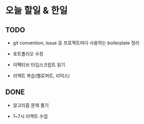 # 오늘 할일 & 한일

## TODO

- git convention, issue 등 프로젝트마다 사용하는 boilerplate 정리

- 포트폴리오 수정

- 이펙티브 타입스크립트 읽기

- 리액트 복습(벨로퍼트, 리덕스)

## DONE

- 알고리즘 문제 풀기

- 1~7시 리액트 수업
